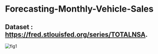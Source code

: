 # Forecasting-Monthly-Vehicle-Sales

## Dataset : https://fred.stlouisfed.org/series/TOTALNSA.

![fig1](https://user-images.githubusercontent.com/72896396/221480647-3f115137-ecb5-4e36-87bd-e36a86e86474.png)
